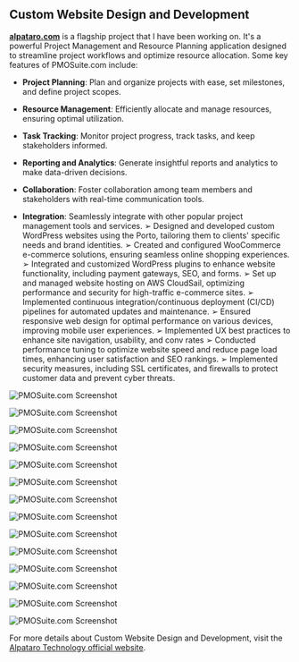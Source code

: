 ## Custom Website Design and Development

**[alpataro.com](https://www.alpataro.com/)** is a flagship project that I have been working on. It's a powerful Project Management and Resource Planning application designed to streamline project workflows and optimize resource allocation. Some key features of PMOSuite.com include:

- **Project Planning**: Plan and organize projects with ease, set milestones, and define project scopes.

- **Resource Management**: Efficiently allocate and manage resources, ensuring optimal utilization.

- **Task Tracking**: Monitor project progress, track tasks, and keep stakeholders informed.

- **Reporting and Analytics**: Generate insightful reports and analytics to make data-driven decisions.

- **Collaboration**: Foster collaboration among team members and stakeholders with real-time communication tools.

- **Integration**: Seamlessly integrate with other popular project management tools and services.
➢ Designed and developed custom WordPress websites using the Porto, tailoring them to clients' specific needs and brand identities.
➢ Created and configured WooCommerce e-commerce solutions, ensuring seamless online shopping experiences.
➢ Integrated and customized WordPress plugins to enhance website functionality, including payment gateways, SEO, and forms.
➢ Set up and managed website hosting on AWS CloudSail, optimizing performance and security for high-traffic e-commerce sites.
➢ Implemented continuous integration/continuous deployment (CI/CD) pipelines for automated updates and maintenance.
➢ Ensured responsive web design for optimal performance on various devices, improving mobile user experiences.
➢ Implemented UX best practices to enhance site navigation, usability, and conv rates
➢ Conducted performance tuning to optimize website speed and reduce page load times, enhancing user satisfaction and SEO rankings.
➢ Implemented security measures, including SSL certificates, and firewalls to protect customer data and prevent cyber threats.

![PMOSuite.com Screenshot](screenshots/marketplace_01.png)

![PMOSuite.com Screenshot](screenshots/marketplace_02.png)

![PMOSuite.com Screenshot](screenshots/marketplace_03.png)

![PMOSuite.com Screenshot](screenshots/marketplace_04.png)

![PMOSuite.com Screenshot](screenshots/marketplace_05.png)

![PMOSuite.com Screenshot](screenshots/marketplace_06.png)

![PMOSuite.com Screenshot](screenshots/marketplace_07.png)

![PMOSuite.com Screenshot](screenshots/marketplace_08.png)

![PMOSuite.com Screenshot](screenshots/marketplace_09.png)

![PMOSuite.com Screenshot](screenshots/marketplace_10.png)

![PMOSuite.com Screenshot](screenshots/marketplace_11.png)

![PMOSuite.com Screenshot](screenshots/marketplace_12.png)

![PMOSuite.com Screenshot](screenshots/marketplace_13.png)

![PMOSuite.com Screenshot](screenshots/marketplace_14.png)

For more details about Custom Website Design and Development, visit the [Alpataro Technology official website](https://alpatarotechnology.com/alpataro.html#website-design).
